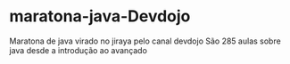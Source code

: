 # maratona-java-Devdojo

Maratona de java virado no jiraya pelo canal devdojo
São 285 aulas sobre java desde a introdução ao avançado
